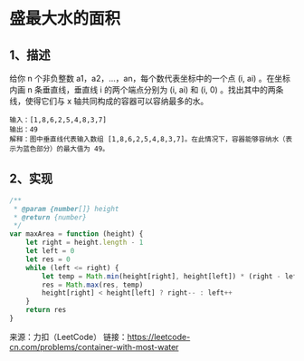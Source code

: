 # 盛最大水的面积

## 1、描述

给你 n 个非负整数 a1，a2，...，an，每个数代表坐标中的一个点 (i, ai) 。在坐标内画 n 条垂直线，垂直线 i 的两个端点分别为 (i, ai) 和 (i, 0) 。找出其中的两条线，使得它们与 x 轴共同构成的容器可以容纳最多的水。

```text
输入：[1,8,6,2,5,4,8,3,7]
输出：49 
解释：图中垂直线代表输入数组 [1,8,6,2,5,4,8,3,7]。在此情况下，容器能够容纳水（表示为蓝色部分）的最大值为 49。
```

## 2、实现

```js
/**
 * @param {number[]} height
 * @return {number}
 */
var maxArea = function (height) {
    let right = height.length - 1
    let left = 0
    let res = 0
    while (left <= right) {
        let temp = Math.min(height[right], height[left]) * (right - left)
        res = Math.max(res, temp)
        height[right] < height[left] ? right-- : left++
    }
    return res
}
```

来源：力扣（LeetCode）
链接：https://leetcode-cn.com/problems/container-with-most-water
